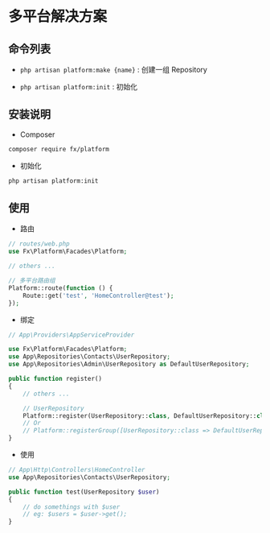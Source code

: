 # 多平台解决方案

## 命令列表

- `php artisan platform:make {name}` : 创建一组 Repository 

- `php artisan platform:init` : 初始化

## 安装说明

- Composer

```bash
composer require fx/platform
```

- 初始化

```bash
php artisan platform:init
```

## 使用

- 路由

```php
// routes/web.php
use Fx\Platform\Facades\Platform;

// others ...

// 多平台路由组
Platform::route(function () {
	Route::get('test', 'HomeController@test');
});

```

- 绑定

```php
// App\Providers\AppServiceProvider

use Fx\Platform\Facades\Platform;
use App\Repositories\Contacts\UserRepository;
use App\Repositories\Admin\UserRepository as DefaultUserRepository;

public function register() 
{
	// others ...

	// UserRepository
	Platform::register(UserRepository::class, DefaultUserRepository::class);
	// Or
	// Platform::registerGroup([UserRepository::class => DefaultUserRepository::class]);
}

```

- 使用

```php
// App\Http\Controllers\HomeController
use App\Repositories\Contacts\UserRepository;

public function test(UserRepository $user)
{
	// do somethings with $user
	// eg: $users = $user->get();
}
```
